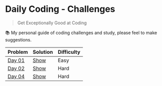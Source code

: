 # Daily Coding - Challenges

> Get Exceptionally Good at Coding

📚 My personal guide of coding challenges and study, please feel to make suggestions.

| Problem                                                            | Solution                                                                     | Difficulty |
| ------------------------------------------------------------------ | ---------------------------------------------------------------------------- | ---------- |
| [Day 01](https://github.com/hmleal/daily-coding/tree/master/day01) | [Show](https://github.com/hmleal/daily-coding/blob/master/day01/solution.py) | Easy       |
| [Day 02](https://github.com/hmleal/daily-coding/tree/master/day02) | [Show](https://github.com/hmleal/daily-coding/blob/master/day02/solution.py) | Hard       |
| [Day 04](https://github.com/hmleal/daily-coding/tree/master/day04) | [Show](https://github.com/hmleal/daily-coding/blob/master/day04/solution.py) | Hard       |
